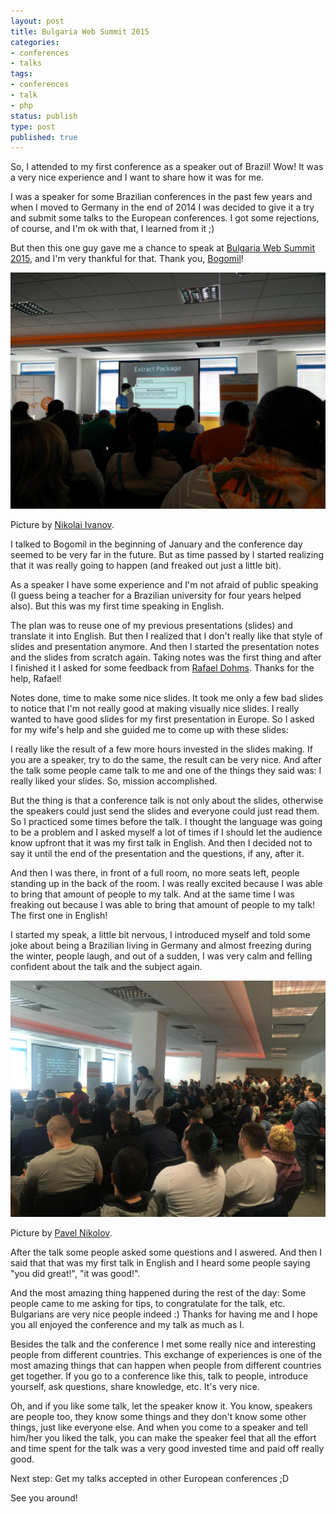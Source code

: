 ```yaml
---
layout: post
title: Bulgaria Web Summit 2015
categories:
- conferences
- talks
tags:
- conferences
- talk
- php
status: publish
type: post
published: true
---
```


So, I attended to my first conference as a speaker out of Brazil! Wow! It was
a very nice experience and I want to share how it was for me.

I was a speaker for some Brazilian conferences in the past few years and when
I moved to Germany in the end of 2014 I was decided to give it a try and submit
some talks to the European conferences. I got some rejections, of course, and I'm
ok with that, I learned from it ;)

But then this one guy gave me a chance to speak at
[Bulgaria Web Summit 2015](http://bulgariawebsummit.com), and I'm very thankful
for that. Thank you, [Bogomil](http://twitter.com/bogomep)!

![During the talk](/assets/images/bws15/bws15_2.jpg)

Picture by [Nikolai Ivanov](https://twitter.com/mraiur).

I talked to Bogomil in the beginning of January and the conference day seemed to
be very far in the future. But as time passed by I started realizing that it
was really going to happen (and freaked out just a little bit).

As a speaker I have some experience and I'm not afraid of public speaking (I
guess being a teacher for a Brazilian university for four years helped also).
But this was my first time speaking in English.

The plan was to reuse one of my previous presentations (slides) and translate
it into English. But then I realized that I don't really like that style of
slides and presentation anymore. And then I started the presentation notes and
the slides from scratch again. Taking notes was the first thing and after I
finished it I asked for some feedback from [Rafael Dohms](http://twitter.com/rdohms).
Thanks for the help, Rafael!

Notes done, time to make some nice slides. It took me only a few bad slides to
notice that I'm not really good at making visually nice slides. I really wanted
to have good slides for my first presentation in Europe. So I asked for my
wife's help and she guided me to come up with these slides:

<script
    async class="speakerdeck-embed" data-id="71f1eca63dbf4ecabaec4b629e247d6d"
    data-ratio="1.33159947984395" src="//speakerdeck.com/assets/embed.js">
</script>

I really like the result of a few more hours invested in the slides making. If
you are a speaker, try to do the same, the result can be very nice. And after
the talk some people came talk to me and one of the things they said was: I
really liked your slides. So, mission accomplished.

But the thing is that a conference talk is not only about the slides, otherwise
the speakers could just send the slides and everyone could just read them. So I
practiced some times before the talk. I thought the language was going to be a
problem and I asked myself a lot of times if I should let the audience know
upfront that it was my first talk in English. And then I decided not to say it
until the end of the presentation and the questions, if any, after it.

And then I was there, in front of a full room, no more seats left, people
standing up in the back of the room. I was really excited because I was able to
bring that amount of people to my talk. And at the same time I was freaking out
because I was able to bring that amount of people to my talk! The first one in
English!

I started my speak, a little bit nervous, I introduced myself and told some joke
about being a Brazilian living in Germany and almost freezing during the
winter, people laugh, and out of a sudden, I was very calm and felling
confident about the talk and the subject again.

![The full room](/assets/images/bws15/bws15_1.jpg)

Picture by [Pavel Nikolov](https://twitter.com/pavkatar).

After the talk some people asked some questions and I aswered. And then I said that
that was my first talk in English and I heard some people saying "you did great!",
"it was good!".

And the most amazing thing happened during the rest of the day: Some people came to
me asking for tips, to congratulate for the talk, etc. Bulgarians are very nice
people indeed :) Thanks for having me and I hope you all enjoyed the conference
and my talk as much as I.

Besides the talk and the conference I met some really nice and interesting people
from different countries. This exchange of experiences is one of the most
amazing things that can happen when people from different countries get together.
If you go to a conference like this, talk to people, introduce yourself, ask
questions, share knowledge, etc. It's very nice.

Oh, and if you like some talk, let the speaker know it. You know, speakers
are people too, they know some things and they don't know some other things, just
like everyone else. And when you come to a speaker and tell him/her you liked the
talk, you can make the speaker feel that all the effort and time spent for the
talk was a very good invested time and paid off really good.

Next step: Get my talks accepted in other European conferences ;D

See you around!
